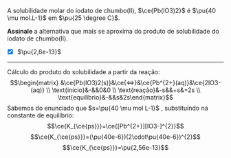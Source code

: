 A solubilidade molar do iodato de chumbo(II), $\ce{Pb(IO3)2}$ é $\pu{40 \mu mol.L-1}$ em $\pu{25 \degree C}$.

**Assinale** a alternativa que mais se aproxima do produto de solubilidade do iodato de chumbo(II).

- [x] $\pu{2,6e-13}$

---

Cálculo do produto do solubilidade a partir da reação:
$$\begin{matrix} &\ce{Pb(IO3)2(s)}&\ce{<=>}&\ce{Pb^{2+}(aq)}&\ce{2IO3-(aq)} \\ \text{início}&-&&0&0 \\ \text{reação}&-s&&+s&+2s \\ \text{equilíbrio}&-&&s&2s\end{matrix}$$
Sabemos do enunciado que $s=\pu{40 \mu mol L-1}$ , substituindo na constante de equilíbrio:
$$\ce{K_{\ce{ps}}}=\ce{[Pb^{2+}][IO3-]^{2}}$$
$$\ce{K_{\ce{ps}}}=(\pu{40e-6})(2\cdot\pu{40e-6})^{2}$$
$$\ce{K_{\ce{ps}}}=\pu{2,56e-13}$$

